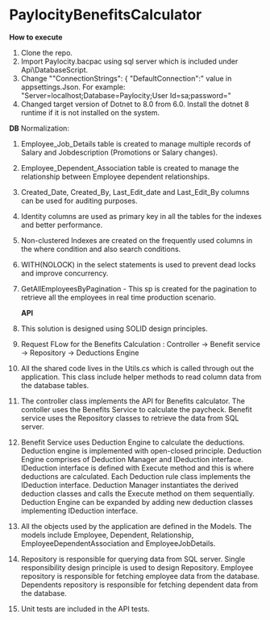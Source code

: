 # PaylocityBenefitsCalculator

**How to execute**
1. Clone the repo.
2. Import Paylocity.bacpac using sql server which is included under Api\DatabaseScript.
3. Change ""ConnectionStrings": {  "DefaultConnection":" value in appsettings.Json.
      For example: "Server=localhost;Database=Paylocity;User Id=sa;password="
4. Changed target version of Dotnet to 8.0 from 6.0. Install the dotnet 8 runtime if it is not installed on the system.
   

**DB**
Normalization:
1. Employee_Job_Details table is created to manage multiple records of Salary and Jobdescription (Promotions or Salary changes). 
2. Employee_Dependent_Association table is created to manage the relationship between Employee dependent relationships.
3. Created_Date, Created_By, Last_Edit_date and Last_Edit_By columns can be used for auditing purposes. 
4. Identity columns are used as primary key in all the tables for the indexes and better performance.
5. Non-clustered Indexes are created on the frequently used columns in the where condition and also search conditions.
6. WITH(NOLOCK) in the select statements is used to prevent dead locks and improve concurrency.
7. GetAllEmployeesByPagination - This sp is created for the pagination to retrieve all the employees in real time production scenario.

   **API**
   
1. This solution is designed using SOLID design principles.
2. Request FLow for the Benefits Calculation :
Controller -> Benefit service -> Repository -> Deductions Engine 
3. All the shared code lives in the Utils.cs which is called through out the application. This class include helper methods to read column data from the database tables.
4. The controller class implements the API for Benefits calculator. The contoller uses the Benefits Service to calculate the paycheck. Benefit service uses the Repository classes to retrieve the data from SQL server.
5. Benefit Service uses Deduction Engine to calculate the deductions. Deduction engine is implemented with open-closed principle. Deduction Engine comprises of Deduction Manager and IDeduction interface. IDeduction interface is defined with Execute method and this is where deductions are calculated. Each Deduction rule class implements the IDeduction interface. Deduction Manager instantiates the derived deduction classes and calls the Execute method on them sequentially. Deduction Engine can be expanded by adding  new deduction classes implementing IDeduction interface. 
6. All the objects used by the application are defined in the Models. The models include Employee, Dependent, Relationship, EmployeeDependentAssociation and EmployeeJobDetails.
7. Repository is responsible for querying data from SQL server. Single responsibility design principle is used to design Repository. Employee repository is responsible for fetching employee data from the database. Dependents repository is responsible for fetching dependent data from the database.
8. Unit tests are included in the API tests.
   
 


